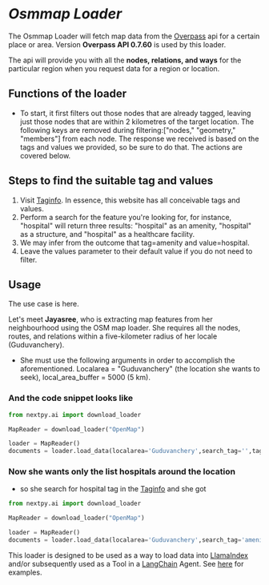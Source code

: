 # ***Osmmap Loader***

The Osmmap Loader will fetch map data from the [Overpass](https://wiki.openstreetmap.org/wiki/Main_Page) api for a certain place or area. Version **Overpass API 0.7.60** is used by this loader.

The api will provide you with all the **nodes, relations, and ways** for the particular region when you request data for a region or location.
## **Functions of the loader**

* To start, it first filters out those nodes that are already tagged, leaving just those nodes that are within 2 kilometres of the target location. The following keys are removed during filtering:["nodes," "geometry," "members"] from each node. The response we received is based on the tags and values we provided, so be sure to do that. The actions are covered below.

## **Steps to find the suitable tag and values**

1. Visit [Taginfo](taginfo.openstreetmap.org/tags). In essence, this website has all conceivable tags and values.
2. Perform a search for the feature you're looking for, for instance, "hospital" will return three results: "hospital" as an amenity, "hospital" as a structure, and "hospital" as a healthcare facility.
3. We may infer from the outcome that tag=amenity and value=hospital.
4. Leave the values parameter to their default value if you do not need to filter.



## **Usage**

The use case is here.

Let's meet **Jayasree**, who is extracting map features from her neighbourhood using the OSM map loader. 
She requires all the nodes, routes, and relations within a five-kilometer radius of her locale (Guduvanchery).
  
* She must use the following arguments in order to accomplish the aforementioned. Localarea = "Guduvanchery" (the location she wants to seek), local_area_buffer = 5000 (5 km).

### And the code snippet looks like

```python
from nextpy.ai import download_loader

MapReader = download_loader("OpenMap")

loader = MapReader()
documents = loader.load_data(localarea='Guduvanchery',search_tag='',tag_only=True,local_area_buffer=5000,tag_values=[''])

```

### Now she wants only the list  hospitals around the location

* so she search for hospital tag in the  [Taginfo](https://taginfo.openstreetmap.org/tags) and she got 

```python
from nextpy.ai import download_loader

MapReader = download_loader("OpenMap")

loader = MapReader()
documents = loader.load_data(localarea='Guduvanchery',search_tag='amenity',tag_only=True,local_area_buffer=5000,tag_values=['hospital','clinic']) 

```

This loader is designed to be used as a way to load data into [LlamaIndex](https://github.com/jerryjliu/gpt_index/tree/main/gpt_index) and/or subsequently used as a Tool in a [LangChain](https://github.com/hwchase17/langchain) Agent. See [here](https://github.com/emptycrown/llama-hub/tree/main) for examples.
